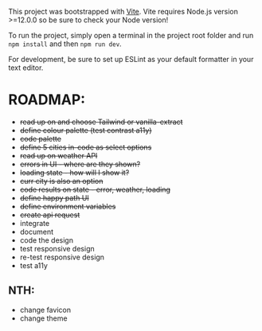 This project was bootstrapped with [Vite](https://vitejs.dev/). Vite requires Node.js version >=12.0.0 so be sure to check your Node version!

To run the project, simply open a terminal in the project root folder and run `npm install` and then `npm run dev`.

For development, be sure to set up ESLint as your default formatter in your text editor.

# ROADMAP:

- ~~read up on and choose Tailwind or vanilla-extract~~
- ~~define colour palette (test contrast a11y)~~
- ~~code palette~~
- ~~define 5 cities in-code as select options~~
- ~~read up on weather API~~
- ~~errors in UI - where are they shown?~~
- ~~loading state - how will I show it?~~
- ~~curr city is also an option~~
- ~~code results on state - error, weather, loading~~
- ~~define happy path UI~~
- ~~define environment variables~~
- ~~create api request~~
- integrate
- document
- code the design
- test responsive design
- re-test responsive design
- test a11y

## NTH:

- change favicon
- change theme
